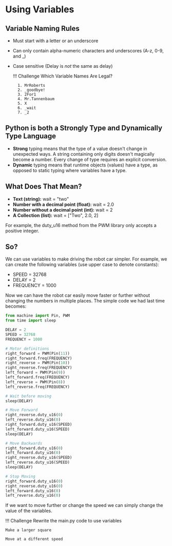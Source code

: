 # Using Variables

## Variable Naming Rules
- Must start with a letter or an underscore
- Can only contain alpha-numeric characters and underscores (A-z, 0-9, and _)
- Case sensitive (Delay is _not_ the same as delay)

    !!! Challenge
        Which Variable Names Are Legal?

        1. MrRoberts
        2. _goodbye!
        3. 2For1
        4. Mr.Tannenbaum
        5. X
        6. _wait
        7. _2

## Python is both a Strongly Type and Dynamically Type Language
- **Strong** typing means that the type of a value doesn't change in unexpected ways. A string containing only digits doesn't magically become a number. Every change of type requires an explicit conversion.
- **Dynamic** typing means that runtime objects (values) have a type, as opposed to static typing where variables have a type.

## What Does That Mean?
- **Text (string):** wait = "two"
- **Number with a decimal point (float):** wait = 2.0
- **Number without a decimal point (int):** wait = 2
- **A Collection (list):** wait = ["Two", 2.0, 2]

For example, the duty_u16 method from the PWM library only accepts a positive integer.

## So?

We can use variables to make driving the robot car simpler.  For example, we can create the following variables (use upper case to denote constants):

- SPEED = 32768
- DELAY = 2
- FREQUENCY = 1000

Now we can have the robot car easily move faster or further without changing the numbers in multiple places.  The simple code we had last time becomes:

```python
from machine import Pin, PWM
from time import sleep

DELAY = 2
SPEED = 32768
FREQUENCY = 1000

# Motor definitions
right_forward = PWM(Pin(11))
right_forward.freq(FREQUENCY)
right_reverse = PWM(Pin(10))
right_reverse.freq(FREQUENCY)
left_forward = PWM(Pin(9))
left_forward.freq(FREQUENCY)
left_reverse = PWM(Pin(8))
left_reverse.freq(FREQUENCY)

# Wait before moving
sleep(DELAY)

# Move Forward
right_reverse.duty_u16(0)
left_reverse.duty_u16(0)
right_forward.duty_u16(SPEED)
left_forward.duty_u16(SPEED)
sleep(DELAY)

# Move Backwards
right_forward.duty_u16(0)
left_forward.duty_u16(0)
right_reverse.duty_u16(SPEED)
left_reverse.duty_u16(SPEED)
sleep(DELAY)

# Stop Moving
right_forward.duty_u16(0)
right_reverse.duty_u16(0)
left_forward.duty_u16(0)
left_reverse.duty_u16(0)
```

If we want to move further or change the speed we can simply change the value of the variables.

!!! Challenge
    Rewrite the main.py code to use variables

    Make a larger square

    Move at a different speed